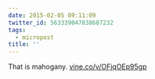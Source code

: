 ```yaml
---
date: 2015-02-05 09:11:09
twitter_id: 563339047838687232
tags:
  - micropost
title: ''
---
```


That is mahogany. [vine.co/v/OFjqOEp95gp](https://vine.co/v/OFjqOEp95gp)
